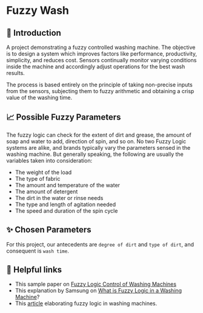 # Fuzzy Wash
## 📃 Introduction
A project demonstrating a fuzzy controlled washing machine. The objective is to design a system which improves factors like performance, productivity, simplicity, and reduces cost. Sensors continually monitor varying conditions inside the machine and accordingly adjust operations for the best wash results.

The process is based entirely on the principle of taking non-precise inputs from the sensors, subjecting them to fuzzy arithmetic and obtaining a crisp value of the washing time.

## 📈 Possible Fuzzy Parameters
The fuzzy logic can check for the extent of dirt and grease, the amount of soap and water to add, direction of spin, and so on. No two Fuzzy Logic systems are alike, and brands typically vary the parameters sensed in the washing machine. But generally speaking, the following are usually the variables taken into consideration:

- The weight of the load
- The type of fabric
- The amount and temperature of the water
- The amount of detergent
- The dirt in the water or rinse needs
- The type and length of agitation needed
- The speed and duration of the spin cycle

## ✨ Chosen Parameters
For this project, our antecedents are `degree of dirt` and `type of dirt`, and consequent is `wash time`.

## 🔗 Helpful links

- This sample paper on [Fuzzy Logic Control of Washing Machines](https://www.google.com/url?sa=t&rct=j&q=&esrc=s&source=web&cd=&cad=rja&uact=8&ved=2ahUKEwjOu7-U7PP6AhXA6HMBHQmyDZQQFnoECDAQAQ&url=https%3A%2F%2Fsoftcomputing.tripod.com%2Fsample_termpaper.pdf&usg=AOvVaw0vNnEtAwcX-Hm7_oinyrHH)
- This explanation by Samsung on [What is Fuzzy Logic in a Washing Machine](https://www.samsung.com/in/support/home-appliances/what-is-fuzzy-logic-in-a-washing-machine/)?
- This [article](https://onsitego.com/blog/fuzzy-logic-means-washing-machine/) elaborating fuzzy logic in washing machines.